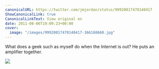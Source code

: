 ```yaml
---
canonicalURL: https://twitter.com/jmjordan/status/99920017470140417
ShowCanonicalLink: true
CanonicalLinkText: View original on
date: 2011-08-06T19:09:23+00:00
cover:
  image: "/images/99920017470140417-366168660.jpg"
---
```

What does a geek such as myself do when the Internet is out? He puts an amplifier together. 

![](/images/99920017470140417-366168660.jpg)